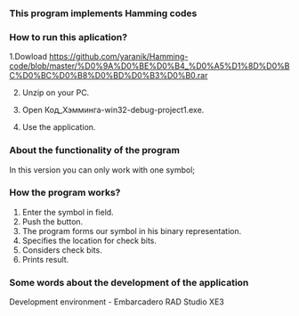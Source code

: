 ### This program implements Hamming codes
### How to run this aplication?
1.Dowload 
https://github.com/yaranik/Hamming-code/blob/master/%D0%9A%D0%BE%D0%B4_%D0%A5%D1%8D%D0%BC%D0%BC%D0%B8%D0%BD%D0%B3%D0%B0.rar

2. Unzip on your PC.

3. Open Код_Хэмминга-win32-debug-project1.exe.

4. Use the application.


### About the functionality of the program
In this version you can only work with one symbol;
### How the program works?
1. Enter the symbol in field.
2. Push the button.
3. The program forms our symbol in his binary representation.
4. Specifies the location for check bits.
5. Considers check bits.
6. Prints result.
 
### Some words about the development of the application
Development environment - Embarcadero RAD Studio XE3


